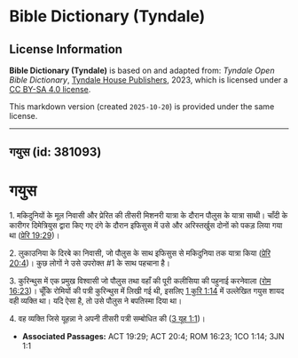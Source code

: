 # Bible Dictionary (Tyndale)

## License Information

**Bible Dictionary (Tyndale)** is based on and adapted from: _Tyndale Open Bible Dictionary_, [Tyndale House Publishers](https://tyndaleopenresources.com/), 2023, which is licensed under a [CC BY-SA 4.0 license](https://creativecommons.org/licenses/by-sa/4.0/legalcode.en).

This markdown version (created `2025-10-20`) is provided under the same license.



--------------------------------

## गयुस (id: 381093)

गयुस
====

1\. मकिदुनियों के मूल निवासी और प्रेरित की तीसरी मिशनरी यात्रा के दौरान पौलुस के यात्रा साथी। चाँदी के कारीगर दिमेत्रियुस द्वारा किए गए दंगे के दौरान इफिसुस में उसे और अरिस्तर्खुस दोनों को पकड़ लिया गया था ([प्रेरि 19:29](https://ref.ly/Acts19:29))।

2\. लुकाउनिया के दिरबे का निवासी, जो पौलुस के साथ इफिसुस से मकिदुनिया तक यात्रा किया ([प्रेरि 20:4](https://ref.ly/Acts20:4))। कुछ लोगों ने उसे उपरोक्त \#1 के साथ पहचाना है।

3\. कुरिन्थुस में एक प्रमुख विश्वासी जो पौलुस तथा वहाँ की पूरी कलीसिया की पहुनाई करनेवाला ([रोम 16:23](https://ref.ly/Rom16:23))। चूँकि रोमियों की पत्री कुरिन्थुस में लिखी गई थी, इसलिए [1 कुरि 1:14](https://ref.ly/1Cor1:14) में उल्लेखित गयुस शायद वही व्यक्ति था। यदि ऐसा है, तो उसे पौलुस ने बपतिस्मा दिया था।

4\. वह व्यक्ति जिसे यूहन्ना ने अपनी तीसरी पत्री सम्बोधित की ([3 यूह 1:1](https://ref.ly/3John1:1))। 

* **Associated Passages:** ACT 19:29; ACT 20:4; ROM 16:23; 1CO 1:14; 3JN 1:1


